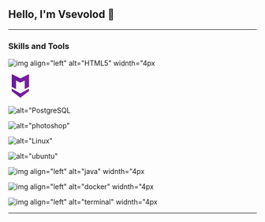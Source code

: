 ## Hello, I'm Vsevolod 👋

- - - - - - - -

### Skills and Tools

![img align="left" alt="HTML5" widnth="4px](https://cdn.iconscout.com/icon/free/png-64/python-2-226051.png)

![alt="HTML5"](https://github.com/adam-p/markdown-here/raw/master/src/common/images/icon48.png)

![alt="PostgreSQL](https://cdn.iconscout.com/icon/free/png-64/postgresql-226047.png)

![alt="photoshop"](https://cdn.iconscout.com/icon/free/png-64/photoshop-8-226474.png)

![alt="Linux"](https://cdn.iconscout.com/icon/free/png-64/linux-21-1174928.png)

![alt="ubuntu"](https://cdn.iconscout.com/icon/free/png-64/ubuntu-16-1175076.png)

![img align="left" alt="java" widnth="4px](https://cdn.iconscout.com/icon/free/png-64/java-60-1174953.png) 

![img align="left" alt="docker" widnth="4px](https://cdn.iconscout.com/icon/free/png-64/docker-3521391-2944835.png)

![img align="left" alt="terminal" widnth="4px](https://cdn.iconscout.com/icon/free/png-64/terminal-19-458204.png)

- - - - - - - -

